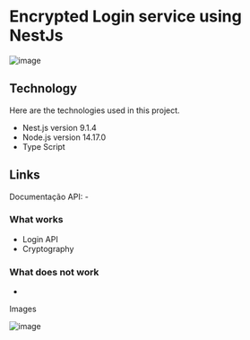 #  Encrypted Login service using NestJs

![image](https://user-images.githubusercontent.com/93896739/200363927-9d839ea7-cd44-471d-b5a7-5c7cbadf6069.png)

## Technology 
 
Here are the technologies used in this project.
 
* Nest.js version 9.1.4
* Node.js version 14.17.0
* Type Script

## Links
 
Documentação API: -
<br/>

### What works

* Login API
* Cryptography

### What does not work

*

 Images

![image](https://user-images.githubusercontent.com/93896739/200363808-708cca88-e3c5-48d4-80bc-8fa5149b71ce.png)

